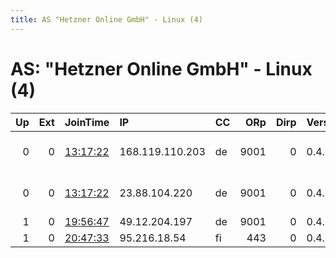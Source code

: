 ```yaml
---
title: AS "Hetzner Online GmbH" - Linux (4)
---
```


# AS: "Hetzner Online GmbH" - Linux (4)

|   Up |   Ext | JoinTime                                                                                              | IP              | CC   |   ORp |   Dirp | Version   | Contact                   | Nickname           |   eFamMembers |
|-----:|------:|:------------------------------------------------------------------------------------------------------|:----------------|:-----|------:|-------:|:----------|:--------------------------|:-------------------|--------------:|
|    0 |     0 | [13:17:22](https://nusenu.github.io/OrNetStats/w/relay/6749F65B61EED331403B12FE895AC18E86EC8569.html) | 168.119.110.203 | de   |  9001 |      0 | 0.4.6.9   | aswe5017 at gmail dot com | SandroFSN02        |             5 |
|    0 |     0 | [13:17:22](https://nusenu.github.io/OrNetStats/w/relay/C653C58AF5D880692D7CF8FEA55665A1D9E4FDCF.html) | 23.88.104.220   | de   |  9001 |      0 | 0.4.6.9   | aswe5017 at gmail dot com | SandroNGB02        |             5 |
|    1 |     0 | [19:56:47](https://nusenu.github.io/OrNetStats/w/relay/CEDD8FECFD00DDD3C85F4FDF3E66A6E4B219D5AD.html) | 49.12.204.197   | de   |  9001 |      0 | 0.4.6.9   | None                      | cunnyay            |             1 |
|    1 |     0 | [20:47:33](https://nusenu.github.io/OrNetStats/w/relay/4B3EEEB1FDFDCD151500504B834684417AA99246.html) | 95.216.18.54    | fi   |   443 |      0 | 0.4.5.10  | None                      | PleaseDonateMonero |             1 |
